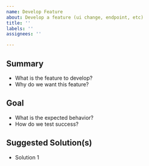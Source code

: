 ```yaml
---
name: Develop Feature
about: Develop a feature (ui change, endpoint, etc)
title: ''
labels: ''
assignees: ''

---
```


## Summary 
- What is the feature to develop? 
- Why do we want this feature? 

## Goal 
- What is the expected behavior? 
- How do we test success? 

## Suggested Solution(s)
- Solution 1
